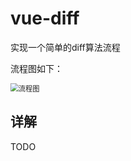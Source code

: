 # vue-diff

实现一个简单的diff算法流程

流程图如下：

<img src="G:\vue-diff\流程图.PNG" alt="流程图" style="zoom: 80%;" />

## 详解

TODO